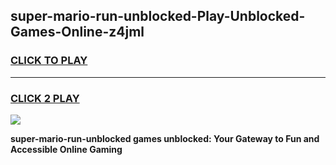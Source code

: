 
## super-mario-run-unblocked-Play-Unblocked-Games-Online-z4jml
<h3>
<a href="https://premium76.site?title=super-mario-run-unblocked&ref=25A">CLICK TO PLAY</a></h3>
<hr>

<h3>
<a href="https://premium76.site?title=super-mario-run-unblocked&ref=25A">CLICK 2 PLAY</a>
  
</h3>

<a href="https://premium76.site?title=super-mario-run-unblocked&ref=25A"><img src="https://clearcache.store/games.png"></a>


**super-mario-run-unblocked games unblocked: Your Gateway to Fun and Accessible Online Gaming**
